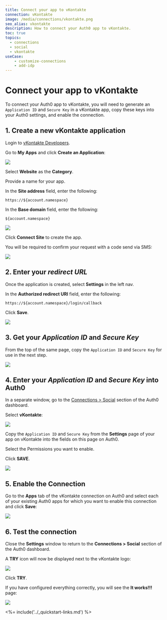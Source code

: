 ```yaml
---
title: Connect your app to vKontakte
connection: vKontakte
image: /media/connections/vkontakte.png
seo_alias: vkontakte
description: How to connect your Auth0 app to vKontakte.
toc: true
topics:
  - connections
  - social
  - vkontakte
useCase:
    - customize-connections
    - add-idp
---
```


# Connect your app to vKontakte

To connect your Auth0 app to vKontakte, you will need to generate an `Application ID` and `Secure Key` in a vKontakte app, copy these keys into your Auth0 settings, and enable the connection.

## 1. Create a new vKontakte application

Login to [vKontakte Developers](https://new.vk.com/dev). 

Go to **My Apps** and click **Create an Application**:

![](/media/articles/connections/social/vkontakte/vkontakte-login.png)

Select **Website** as the **Category**. 

Provide a name for your app.

In the **Site address** field, enter the following:

`https://${account.namespace}`

In the **Base domain** field, enter the following:

`${account.namespace}`

![](/media/articles/connections/social/vkontakte/vkontakte-create-app.png)

Click **Connect Site** to create the app.

You will be required to confirm your request with a code send via SMS:

![](/media/articles/connections/social/vkontakte/vkontakte-validate-create-app.png)


## 2. Enter your *redirect URL*

Once the application is created, select **Settings** in the left nav.

In the **Authorized redirect URI** field, enter the following:

`https://${account.namespace}/login/callback`

Click **Save**.

![](/media/articles/connections/social/vkontakte/vkontakte-redirect.png)

## 3. Get your *Application ID* and *Secure Key*

From the top of the same page, copy the `Application ID` and `Secure Key` for use in the next step.

![](/media/articles/connections/social/vkontakte/vkontakte-keys.png)

## 4. Enter your *Application ID* and *Secure Key* into Auth0

In a separate window, go to the [Connections > Social](${manage_url}/#/connections/social) section of the Auth0 dashboard.

Select **vKontakte**:

![](/media/articles/connections/social/vkontakte/vkontakte-logo.png)

Copy the `Application ID` and `Secure Key` from the **Settings** page of your app on vKontakte into the fields on this page on Auth0.

Select the Permissions you want to enable.

Click **SAVE**.

![](/media/articles/connections/social/vkontakte/vkontakte-add-connection.png)

## 5. Enable the Connection

Go to the **Apps** tab of the vKontakte connection on Auth0 and select each of your existing Auth0 apps for which you want to enable this connection and click **Save**:

![](/media/articles/connections/social/vkontakte/vkontakte-add-apps.png)

## 6. Test the connection

Close the **Settings** window to return to the **Connections > Social** section of the Auth0 dashboard.

A **TRY** icon will now be displayed next to the vKontakte logo:

![](/media/articles/connections/social/vkontakte/vkontakte-try.png)

Click **TRY**.

If you have configured everything correctly, you will see the **It works!!!** page:

![](/media/articles/connections/social/vkontakte/vkontakte-works.png)

<%= include('../_quickstart-links.md') %>

